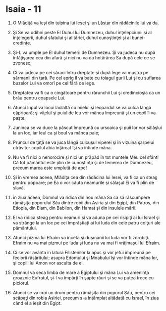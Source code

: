 # Isaia - 11

1. O Mlădiţă va ieşi din tulpina lui Iesei şi un Lăstar din rădăcinile lui va da.

2. Şi Se va odihni peste El Duhul lui Dumnezeu, duhul înţelepciunii şi al înţelegerii, duhul sfatului şi al tăriei, duhul cunoştinţei şi al bunei-credinţe.

3. Şi-L va umple pe El duhul temerii de Dumnezeu. Şi va judeca nu după înfăţişarea cea din afară şi nici nu va da hotărârea Sa după cele ce se zvonesc,

4. Ci va judeca pe cei săraci întru dreptate şi după lege va mustra pe sărmanii din ţară. Pe cel aprig îl va bate cu toiagul gurii Lui şi cu suflarea buzelor Lui va omorî pe cel fără de lege.

5. Dreptatea va fi ca o cingătoare pentru rărunchii Lui şi credincioşia ca un brâu pentru coapsele Lui.

6. Atunci lupul va locui laolaltă cu mielul şi leopardul se va culca lângă căprioară; şi viţelul şi puiul de leu vor mânca împreună şi un copil îi va paşte.

7. Juninca se va duce la păscut împreună cu ursoaica şi puii lor vor sălăşlui la un loc, iar leul ca şi boul va mânca paie;

8. Pruncul de ţâţă se va juca lângă culcuşul viperei şi în vizuina şarpelui otrăvitor copilul abia înţărcat îşi va întinde mâna.

9. Nu va fi nici o nenorocire şi nici un prăpăd în tot muntele Meu cel sfânt! Că tot pământul este plin de cunoştinţa şi de temerea de Dumnezeu, precum marea este umplută de ape!

10. Şi în vremea aceea, Mlădiţa cea din rădăcina lui Iesei, va fi ca un steag pentru popoare; pe Ea o vor căuta neamurile şi sălaşul Ei va fi plin de slavă.

11. în ziua aceea, Domnul va ridica din nou mâna Sa ca să răscumpere rămăşiţa poporului Său dintre robii din Asiria şi din Egipt, din Patros, din Etiopia, din Elam, din Babilon, din Hamat şi din insulele mării.

12. El va ridica steag pentru neamuri şi va aduna pe cei risipiţi ai lui Israel şi va strânge la un loc pe cei împrăştiaţi ai lui Iuda din cele patru colţuri ale pământului.

13. Atunci pizma lui Efraim va înceta şi duşmanii lui Iuda vor fi zdrobiţi. Efraim nu va mai pizmui pe Iuda şi Iuda nu va mai fi vrăjmaşul lui Efraim.

14. Ci se vor avânta în latura Filistenilor la apus şi vor jefui împreună pe feciorii răsăritului; asupra Edomului şi Moabului îşi vor întinde mâna lor, şi copiii lui Amon vor asculta de ei.

15. Domnul va seca limba de mare a Egiptului şi mâna Lui va ameninţa groaznic Eufratul, şi-l va împărţi în şapte râuri şi se va putea trece cu piciorul.

16. Atunci se va croi un drum pentru rămăşiţa din poporul Său, pentru cei scăpaţi din robia Asiriei, precum s-a întâmplat altădată cu Israel, în ziua când el a ieşit din Egipt.

